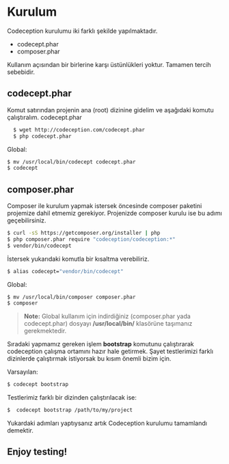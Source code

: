 Kurulum
===================

Codeception kurulumu iki farklı şekilde yapılmaktadır.

- codecept.phar
- composer.phar
 
Kullanım açısından bir birlerine karşı üstünlükleri yoktur. Tamamen tercih sebebidir.

codecept.phar
-------------

Komut satırından projenin ana (root) dizinine gidelim ve aşağıdaki komutu çalıştıralım.
codecept.phar

```sh
  $ wget http://codeception.com/codecept.phar
  $ php codecept.phar
```

Global:
```sh
$ mv /usr/local/bin/codecept codecept.phar
$ codecept
```
composer.phar
-------------
Composer ile kurulum yapmak istersek öncesinde composer paketini projemize dahil etmemiz gerekiyor. Projenizde composer kurulu ise bu adımı geçebilirsiniz.

```sh
$ curl -sS https://getcomposer.org/installer | php
$ php composer.phar require "codeception/codeception:*"
$ vendor/bin/codecept
```

İstersek yukarıdaki komutla bir kısaltma verebiliriz.
```sh
$ alias codecept="vendor/bin/codecept"
```

Global:
```sh
$ mv /usr/local/bin/composer composer.phar
$ composer
```

> **Note:**
Global kullanım için indirdiğiniz  (composer.phar yada codecept.phar) dosyayı **/usr/local/bin/** klasörüne taşımanız gerekmektedir.

Sıradaki yapmamız gereken işlem **bootstrap**  komutunu çalıştırarak codeception çalışma ortamını hazır hale getirmek. Şayet testlerimizi farklı dizinlerde çalıştırmak istiyorsak bu kısım önemli bizim için.

Varsayılan:
```sh
$ codecept bootstrap
```

Testlerimiz farklı bir dizinden çalıştırılacak ise:
```sh
$  codecept bootstrap /path/to/my/project
```

Yukardaki adımları yaptıysanız artık Codeception kurulumu tamamlandı demektir.

Enjoy testing!
---